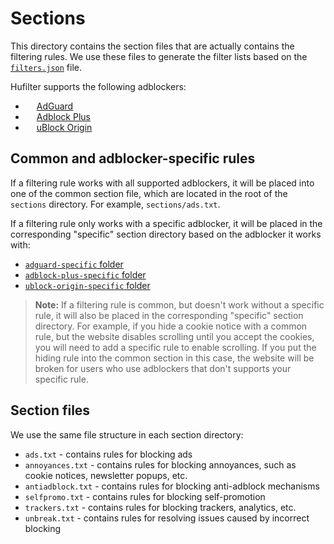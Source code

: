 # Sections

This directory contains the section files that are actually contains the filtering rules. We use these files to generate
the filter lists based on the [`filters.json`][filters-json] file.

Hufilter supports the following adblockers:

- <img src="https://cdn.adguard.com/website/github.com/AGLint/adg_logo.svg" width="14px"> [AdGuard][adg-url]
- <img src="https://cdn.adguard.com/website/github.com/AGLint/abp_logo.svg" width="14px"> [Adblock Plus][abp-url]
- <img src="https://cdn.adguard.com/website/github.com/AGLint/ubo_logo.svg" width="14px"> [uBlock Origin][ubo-url]

## Common and adblocker-specific rules

If a filtering rule works with all supported adblockers, it will be placed into one of the common section file, which
are located in the root of the `sections` directory. For example, `sections/ads.txt`.

If a filtering rule only works with a specific adblocker, it will be placed in the corresponding "specific"
section directory based on the adblocker it works with:

- [`adguard-specific` folder][adg-section]
- [`adblock-plus-specific` folder][abp-section]
- [`ublock-origin-specific` folder][ubo-section]

> **Note:** If a filtering rule is common, but doesn't work without a specific rule, it will also be placed in the
> corresponding "specific" section directory. For example, if you hide a cookie notice with a common rule, but the
> website disables scrolling until you accept the cookies, you will need to add a specific rule to enable scrolling.
> If you put the hiding rule into the common section in this case, the website will be broken for users who use
> adblockers that don't supports your specific rule.

## Section files

We use the same file structure in each section directory:

- `ads.txt` - contains rules for blocking ads
- `annoyances.txt` - contains rules for blocking annoyances, such as cookie notices, newsletter popups, etc.
- `antiadblock.txt` - contains rules for blocking anti-adblock mechanisms
- `selfpromo.txt` - contains rules for blocking self-promotion
- `trackers.txt` - contains rules for blocking trackers, analytics, etc.
- `unbreak.txt` - contains rules for resolving issues caused by incorrect blocking

[abp-section]: https://github.com/hufilter/hufilter-dev/tree/master/sections/adblock-plus-specific
[abp-url]: https://adblockplus.org
[adg-section]: https://github.com/hufilter/hufilter-dev/tree/master/sections/adguard-specific
[adg-url]: https://adguard.com
[filters-json]: https://github.com/hufilter/hufilter-dev/blob/master/filters.json
[ubo-section]: https://github.com/hufilter/hufilter-dev/tree/master/sections/ublock-origin-specific
[ubo-url]: https://github.com/gorhill/uBlock
